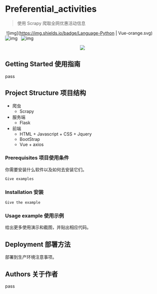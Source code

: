 # Preferential_activities

>   使用 Scrapy 爬取全网优惠活动信息

&nbsp;![img](https://img.shields.io/badge/Language-Python | Vue-orange.svg)&nbsp;&nbsp;&nbsp;![img](https://img.shields.io/badge/build-2020/12/24-blueviolet.svg)&nbsp;&nbsp;&nbsp;![img](https://img.shields.io/badge/Version-0.0.1-blue.svg)

<p align="center"><img src="./img/course.png"></img></p>
<h3 align='center'></h3>



## Getting Started 使用指南

pass



## Project Structure 项目结构

- 爬虫
  - Scrapy
- 服务端
  - Flask
- 前端
  - HTML + Javascript + CSS + Jquery
  - BootStrap
  - Vue + axios



### Prerequisites 项目使用条件

你需要安装什么软件以及如何去安装它们。

```
Give examples
```



### Installation 安装

```
Give the example
```



### Usage example 使用示例

给出更多使用演示和截图，并贴出相应代码。



## Deployment 部署方法

部署到生产环境注意事项。



## Authors 关于作者

pass
